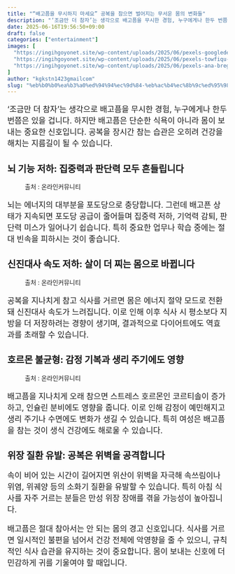 ```yaml
---
title: "“배고픔을 무시하지 마세요” 공복을 참으면 벌어지는 무서운 몸의 변화들"
description: "‘조금만 더 참자’는 생각으로 배고픔을 무시한 경험, 누구에게나 한두 번쯤은 있을 겁니다. 하지만 배고픔은 단순한 식욕이 아니라 몸이 보내는 중요한 신호입니다. 공복을 장시간 참는 습관은 오히려 건강을 해치는 지름길이 될 수 있습니다."
date: 2025-06-16T19:56:50+09:00
draft: false
categories: ["entertainment"]
images: [
  "https://ingihgoyonet.site/wp-content/uploads/2025/06/pexels-googledeepmind-17483867-1024x576.jpg"
  "https://ingihgoyonet.site/wp-content/uploads/2025/06/pexels-towfiqu-barbhuiya-3440682-9927899-1024x683.jpg"
  "https://ingihgoyonet.site/wp-content/uploads/2025/06/pexels-ana-bregantin-892791-1930523-683x1024.jpg"
]
author: "kgkstn1423gmailcom"
slug: "%eb%b0%b0%ea%b3%a0%ed%94%94%ec%9d%84-%eb%ac%b4%ec%8b%9c%ed%95%98%ec%a7%80-%eb%a7%88%ec%84%b8%ec%9a%94-%ea%b3%b5%eb%b3%b5%ec%9d%84-%ec%b0%b8%ec%9c%bc%eb%a9%b4-%eb%b2%8c%ec%96%b4"
---
```


<p style="font-size:18px">‘조금만 더 참자’는 생각으로 배고픔을 무시한 경험, 누구에게나 한두 번쯤은 있을 겁니다. 하지만 배고픔은 단순한 식욕이 아니라 몸이 보내는 중요한 신호입니다. 공복을 장시간 참는 습관은 오히려 건강을 해치는 지름길이 될 수 있습니다.</p> <h2 >뇌 기능 저하: 집중력과 판단력 모두 흔들립니다</h2> <figure ><img src="https://ingihgoyonet.site/wp-content/uploads/2025/06/pexels-googledeepmind-17483867-1024x576.jpg" alt="" style="aspect-ratio:16/9;object-fit:cover"/><figcaption >출처 : 온라인커뮤니티</figcaption></figure> <p style="font-size:18px">뇌는 에너지의 대부분을 포도당으로 충당합니다. 그런데 배고픈 상태가 지속되면 포도당 공급이 줄어들며 집중력 저하, 기억력 감퇴, 판단력 미스가 일어나기 쉽습니다. 특히 중요한 업무나 학습 중에는 절대 빈속을 피하시는 것이 좋습니다.</p> <h2 >신진대사 속도 저하: 살이 더 찌는 몸으로 바뀝니다</h2> <figure ><img src="https://ingihgoyonet.site/wp-content/uploads/2025/06/pexels-towfiqu-barbhuiya-3440682-9927899-1024x683.jpg" alt="" style="aspect-ratio:16/9;object-fit:cover"/><figcaption >출처 : 온라인커뮤니티</figcaption></figure> <p style="font-size:18px">공복을 지나치게 참고 식사를 거르면 몸은 에너지 절약 모드로 전환돼 신진대사 속도가 느려집니다. 이로 인해 이후 식사 시 평소보다 지방을 더 저장하려는 경향이 생기며, 결과적으로 다이어트에도 역효과를 초래할 수 있습니다.</p> <h2 >호르몬 불균형: 감정 기복과 생리 주기에도 영향</h2> <figure ><img src="https://ingihgoyonet.site/wp-content/uploads/2025/06/pexels-ana-bregantin-892791-1930523-683x1024.jpg" alt="" style="aspect-ratio:16/9;object-fit:cover"/><figcaption >출처 : 온라인커뮤니티</figcaption></figure> <p style="font-size:18px">배고픔을 지나치게 오래 참으면 스트레스 호르몬인 코르티솔이 증가하고, 인슐린 분비에도 영향을 줍니다. 이로 인해 감정이 예민해지고 생리 주기나 수면에도 변화가 생길 수 있습니다. 특히 여성은 배고픔을 참는 것이 생식 건강에도 해로울 수 있습니다.</p> <h2 >위장 질환 유발: 공복은 위벽을 공격합니다</h2> <p style="font-size:18px">속이 비어 있는 시간이 길어지면 위산이 위벽을 자극해 속쓰림이나 위염, 위궤양 등의 소화기 질환을 유발할 수 있습니다. 특히 아침 식사를 자주 거르는 분들은 만성 위장 장애를 겪을 가능성이 높아집니다.</p> <p style="font-size:18px">배고픔은 절대 참아서는 안 되는 몸의 경고 신호입니다. 식사를 거르면 일시적인 불편을 넘어서 건강 전체에 악영향을 줄 수 있으니, 규칙적인 식사 습관을 유지하는 것이 중요합니다. 몸이 보내는 신호에 더 민감하게 귀를 기울여야 할 때입니다.</p>